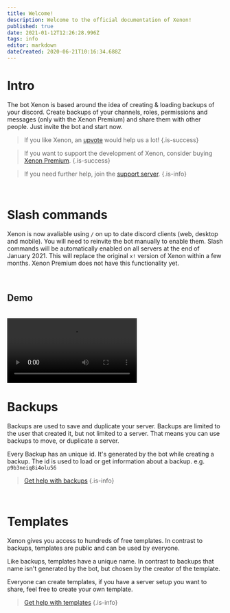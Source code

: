 ```yaml
---
title: Welcome!
description: Welcome to the official documentation of Xenon!
published: true
date: 2021-01-12T12:26:28.996Z
tags: info
editor: markdown
dateCreated: 2020-06-21T10:16:34.688Z
---
```


# Intro
The bot Xenon is based around the idea of creating & loading backups of your discord. Create backups of your channels, roles, permissions and messages (only with the Xenon Premium) and share them with other people. Just invite the bot and start now.

> If you like Xenon, an [upvote](https://top.gg/bot/416358583220043796/vote) would help us a lot! 
{.is-success}

> If you want to support the development of Xenon, consider buying [Xenon Premium](/premium).
{.is-success}

> If you need further help, join the [support server](https://xenon.bot/discord).
{.is-info}

<br />

# Slash commands

Xenon is now avaliable using `/` on up to date discord clients (web, desktop and mobile). You will need to reinvite the bot manually to enable them. Slash commands will be automatically enabled on all servers at the end of January 2021. This will replace the original `x!` version of Xenon within a few months. Xenon Premium does not have this functionality yet.

<br /> 

## Demo
<br />

<video controls width="60%">
<source src="https://wiki.xenon.bot/slash-commands-demo.mp4" type="video/mp4">
</video>

<br />

# Backups

Backups are used to save and duplicate your server. Backups are limited to the user that created it, but not limited to a server. That means you can use backups to move, or duplicate a server.

Every Backup has an unique id. It's generated by the bot while creating a backup. The id is used to load or get information about a backup. e.g. `p9b3neiq8i4olu56`

> [Get help with backups](/backups)
{.is-info}

<br />

# Templates

Xenon gives you access to hundreds of free templates. In contrast to backups, templates are public and can be used by everyone.

Like backups, templates have a unique name. In contrast to backups that name isn't generated by the bot, but chosen by the creator of the template.

Everyone can create templates, if you have a server setup you want to share, feel free to create your own template.

> [Get help with templates](/templates)
{.is-info}